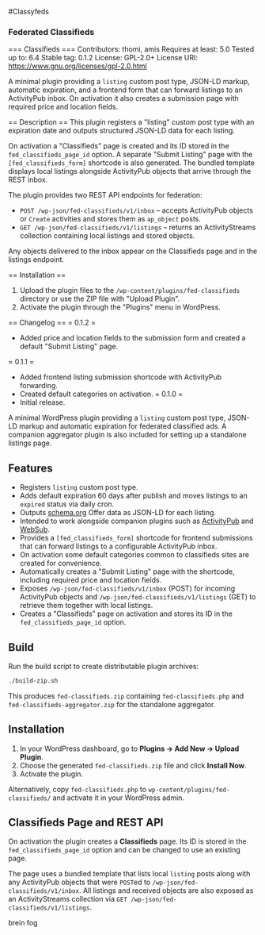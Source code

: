 #Classyfeds
### Federated Classifieds

=== Classifieds ===
Contributors: thomi, amis
Requires at least: 5.0
Tested up to: 6.4
Stable tag: 0.1.2
License: GPL-2.0+
License URI: https://www.gnu.org/licenses/gpl-2.0.html

A minimal plugin providing a `listing` custom post type, JSON-LD markup, automatic expiration, and a frontend form that can forward listings to an ActivityPub inbox.
On activation it also creates a submission page with required price and location fields.

== Description ==
This plugin registers a "listing" custom post type with an expiration date and outputs structured JSON-LD data for each listing.

On activation a "Classifieds" page is created and its ID stored in the `fed_classifieds_page_id` option. A separate "Submit Listing" page with the `[fed_classifieds_form]` shortcode is also generated. The bundled template displays local listings alongside ActivityPub objects that arrive through the REST inbox.

The plugin provides two REST API endpoints for federation:

* `POST /wp-json/fed-classifieds/v1/inbox` – accepts ActivityPub objects or `Create` activities and stores them as `ap_object` posts.
* `GET /wp-json/fed-classifieds/v1/listings` – returns an ActivityStreams collection containing local listings and stored objects.

Any objects delivered to the inbox appear on the Classifieds page and in the listings endpoint.

== Installation ==
1. Upload the plugin files to the `/wp-content/plugins/fed-classifieds` directory or use the ZIP file with "Upload Plugin".
2. Activate the plugin through the "Plugins" menu in WordPress.

== Changelog ==
= 0.1.2 =
* Added price and location fields to the submission form and created a default "Submit Listing" page.

= 0.1.1 =
* Added frontend listing submission shortcode with ActivityPub forwarding.
* Created default categories on activation.
= 0.1.0 =
* Initial release.
  
A minimal WordPress plugin providing a `listing` custom post type, JSON-LD markup and automatic expiration for federated classified ads. A companion aggregator plugin is also included for setting up a standalone listings page.

## Features

- Registers `listing` custom post type.
- Adds default expiration 60 days after publish and moves listings to an `expired` status via daily cron.
- Outputs [schema.org](https://schema.org) Offer data as JSON-LD for each listing.
- Intended to work alongside companion plugins such as [ActivityPub](https://wordpress.org/plugins/activitypub/) and [WebSub](https://wordpress.org/plugins/websub-publisher/).
- Provides a `[fed_classifieds_form]` shortcode for frontend submissions that can forward listings to a configurable ActivityPub inbox.
- On activation some default categories common to classifieds sites are created for convenience.
- Automatically creates a "Submit Listing" page with the shortcode, including required price and location fields.
- Exposes `/wp-json/fed-classifieds/v1/inbox` (POST) for incoming ActivityPub objects and `/wp-json/fed-classifieds/v1/listings` (GET) to retrieve them together with local listings.
- Creates a "Classifieds" page on activation and stores its ID in the `fed_classifieds_page_id` option.

## Build

Run the build script to create distributable plugin archives:

```bash
./build-zip.sh
```

This produces `fed-classifieds.zip` containing `fed-classifieds.php` and `fed-classifieds-aggregator.zip` for the standalone aggregator.

## Installation

1. In your WordPress dashboard, go to **Plugins → Add New → Upload Plugin**.
2. Choose the generated `fed-classifieds.zip` file and click **Install Now**.
3. Activate the plugin.

Alternatively, copy `fed-classifieds.php` to `wp-content/plugins/fed-classifieds/` and activate it in your WordPress admin.

## Classifieds Page and REST API

On activation the plugin creates a **Classifieds** page. Its ID is stored in the `fed_classifieds_page_id` option and can be changed to use an existing page.

The page uses a bundled template that lists local `listing` posts along with any ActivityPub objects that were `POST`ed to `/wp-json/fed-classifieds/v1/inbox`. All listings and received objects are also exposed as an ActivityStreams collection via `GET /wp-json/fed-classifieds/v1/listings`.

brein fog
